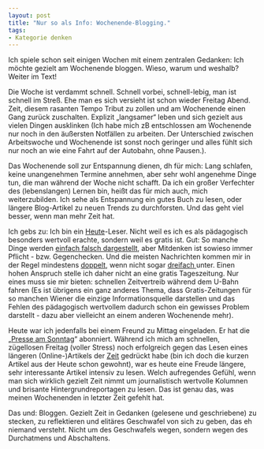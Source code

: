```yaml
---
layout: post
title: "Nur so als Info: Wochenende-Blogging."
tags:
- Kategorie denken
---
```

Ich spiele schon seit einigen Wochen mit einem zentralen Gedanken: Ich möchte gezielt am Wochenende bloggen. Wieso, warum und weshalb? Weiter im Text!

Die Woche ist verdammt schnell. Schnell vorbei, schnell-lebig, man ist schnell im Streß. Ehe man es sich versieht ist schon wieder Freitag Abend. Zeit, diesem rasanten Tempo Tribut zu zollen und am Wochenende einen Gang zurück zuschalten. Explizit „langsamer“ leben und sich gezielt aus vielen Dingen ausklinken (Ich habe mich zB entschlossen am Wochenende nur noch in den äußersten Notfällen zu arbeiten. Der Unterschied zwischen Arbeitswoche und Wochenende ist sonst noch geringer und alles fühlt sich nur noch an wie eine Fahrt auf der Autobahn, ohne Pausen.).

Das Wochenende soll zur Entspannung dienen, dh für mich: Lang schlafen, keine unangenehmen Termine annehmen, aber sehr wohl angenehme Dinge tun, die man während der Woche nicht schafft. Da ich ein großer Verfechter des (lebenslangen) Lernen bin, heißt das für mich auch, mich weiterzubilden. Ich sehe als Entspannung ein gutes Buch zu lesen, oder längere Blog-Artikel zu neuen Trends zu durchforsten. Und das geht viel besser, wenn man mehr Zeit hat.

Ich gebs zu: Ich bin ein <a href="http://www.heute.at/">Heute</a>-Leser. Nicht weil es ich es als pädagogisch besonders wertvoll erachte, sondern weil es gratis ist. Gut: So manche Dinge werden <a href="http://www.kobuk.at/2010/10/der-hoellisch-lange-freitag-in-heute-427-stunden/">einfach falsch dargestellt</a>, aber Mitdenken ist sowieso immer Pflicht - bzw. Gegenchecken. Und die meisten Nachrichten kommen mir in der Regel mindestens <a href="http://orf.at/">doppelt</a>, wenn nicht sogar <a href="http://derstandard.at">dreifach </a>unter. Einen hohen Anspruch stelle ich daher nicht an eine gratis Tageszeitung. Nur eines muss sie mir bieten: schnellen Zeitvertreib während dem U-Bahn fahren (Es ist übrigens ein ganz anderes Thema, dass Gratis-Zeitungen für so manchen Wiener die einzige Informationsquelle darstellen und das Fehlen des pädagogisch wertvollem dadurch schon ein gewisses Problem darstellt - dazu aber vielleicht an einem anderen Wochenende mehr).

Heute war ich jedenfalls bei einem Freund zu Mittag eingeladen. Er hat die „<a href="http://diepresse.com/unternehmen/pressenews/453722/index.do">Presse am Sonntag</a>“ abonniert. Während ich mich am schnellen, zügellosen Freitag (voller Stress) noch erfolgreich gegen das Lesen eines längeren (Online-)Artikels der <a href="http://www.zeit.de/">Zeit</a> gedrückt habe (bin ich doch die kurzen Artikel aus der Heute schon gewohnt), war es heute eine Freude längere, sehr interessante Artikel intensiv zu lesen. Welch aufregendes Gefühl, wenn man sich wirklich gezielt Zeit nimmt um journalistisch wertvolle Kolumnen und brisante Hintergrundreportagen zu lesen. Das ist genau das, was meinen Wochenenden in letzter Zeit gefehlt hat.

Das und: Bloggen. Gezielt Zeit in Gedanken (gelesene und geschriebene) zu stecken, zu reflektieren und elitäres Geschwafel von sich zu geben, das eh niemand versteht. Nicht um des Geschwafels wegen, sondern wegen des Durchatmens und Abschaltens.
